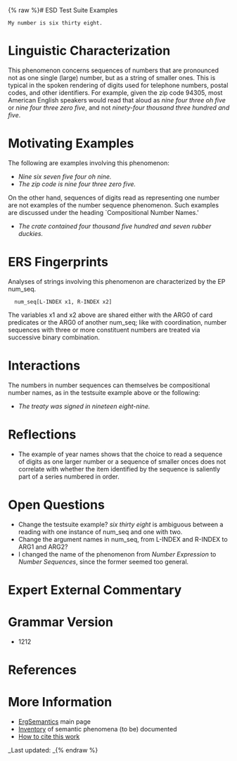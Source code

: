 {% raw %}# ESD Test Suite Examples

    My number is six thirty eight.

# Linguistic Characterization

This phenomenon concerns sequences of numbers that are pronounced not as
one single (large) number, but as a string of smaller ones. This is
typical in the spoken rendering of digits used for telephone numbers,
postal codes, and other identifiers. For example, given the zip code
94305, most American English speakers would read that aloud as *nine
four three oh five* or *nine four three zero five*, and not *ninety-four
thousand three hundred and five*.

# Motivating Examples

The following are examples involving this phenomenon:

- *Nine six seven five four oh nine.*
- *The zip code is nine four three zero five.*

On the other hand, sequences of digits read as representing one number
are not examples of the number sequence phenomenon. Such examples are
discussed under the heading \`Compositional Number Names.'

- *The crate contained four thousand five hundred and seven rubber
duckies.*

# ERS Fingerprints

Analyses of strings involving this phenomenon are characterized by the
EP num\_seq.

      num_seq[L-INDEX x1, R-INDEX x2]

The variables x1 and x2 above are shared either with the ARG0 of card
predicates or the ARG0 of another num\_seq; like with coordination,
number sequences with three or more constituent numbers are treated via
successive binary combination.

# Interactions

The numbers in number sequences can themselves be compositional number
names, as in the testsuite example above or the following:

- *The treaty was signed in nineteen eight-nine.*

# Reflections

- The example of year names shows that the choice to read a sequence
of digits as one larger number or a sequence of smaller onces does
not correlate with whether the item identified by the sequence is
saliently part of a series numbered in order.

# Open Questions

- Change the testsuite example? *six thirty eight* is ambiguous
between a reading with one instance of num\_seq and one with two.
- Change the argument names in num\_seq, from L-INDEX and R-INDEX to
ARG1 and ARG2?
- I changed the name of the phenomenon from *Number Expression* to
*Number Sequences*, since the former seemed too general.

# Expert External Commentary

# Grammar Version

- 1212

# References

# More Information

- [ErgSemantics](../ErgSemantics) main page
- [Inventory](../ErgSemantics_Inventory) of semantic phenomena (to be)
documented
- [How to cite this work](../ErgSemantics_HowToCite)

_Last updated: _{% endraw %}
